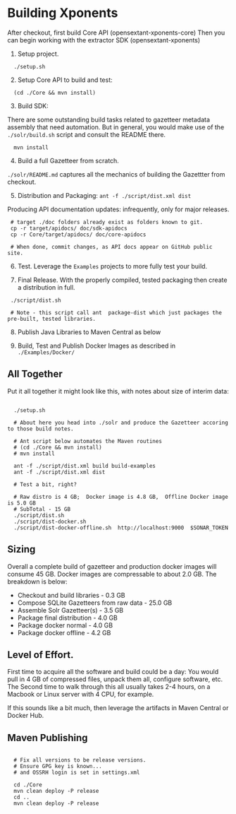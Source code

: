 
Building Xponents 
==================

After checkout, first build Core API (opensextant-xponents-core)
Then you can begin working with the extractor SDK (opensextant-xponents)

1. Setup project. 

```
  ./setup.sh
```


2. Setup Core API to build and test:

```
  (cd ./Core && mvn install)
```

3. Build SDK:

There are some outstanding build tasks related to gazetteer metadata assembly that need automation.
But in general, you would make use of the `./solr/build.sh` script and consult the README there.

```
  mvn install
```

4. Build a full Gazetteer from scratch.

`./solr/README.md` captures all the mechanics of building the Gazettter from checkout.

5. Distribution and Packaging: `ant -f ./script/dist.xml dist`

Producing API documentation updates: infrequently, only for major releases.
 
```
 # target ./doc folders already exist as folders known to git.
 cp -r target/apidocs/ doc/sdk-apidocs
 cp -r Core/target/apidocs/ doc/core-apidocs

 # When done, commit changes, as API docs appear on GitHub public site.
```

6. Test.  Leverage the `Examples` projects to more fully test your build.

7. Final Release.  With the properly compiled, tested packaging then create a distribution in full.

```
 ./script/dist.sh 

 # Note - this script call ant  package-dist which just packages the pre-built, tested libraries.
```

8. Publish Java Libraries to Maven Central as below

9. Build, Test and Publish Docker Images as described in `./Examples/Docker/`



All Together
----------------
Put it all together it might look like this, with notes about size of interim data:

```shell

  ./setup.sh

  # About here you head into ./solr and produce the Gazetteer accoring to those build notes.

  # Ant script below automates the Maven routines
  # (cd ./Core && mvn install)
  # mvn install 

  ant -f ./script/dist.xml build build-examples
  ant -f ./script/dist.xml dist

  # Test a bit, right?

  # Raw distro is 4 GB;  Docker image is 4.8 GB,  Offline Docker image is 5.0 GB
  # SubTotal - 15 GB
  ./script/dist.sh
  ./script/dist-docker.sh
  ./script/dist-docker-offline.sh  http://localhost:9000  $SONAR_TOKEN

```

Sizing
----------------

Overall a complete build of gazetteer and production docker images will consume 45 GB. 
Docker images are compressable to about 2.0 GB.  The breakdown is below:

- Checkout and build libraries -  0.3 GB
- Compose SQLite Gazetteers from raw data - 25.0 GB
- Assemble Solr Gazetteer(s)  - 3.5 GB
- Package final distribution - 4.0 GB
- Package docker normal - 4.0 GB
- Package docker offline - 4.2 GB


Level of Effort.
----------------
First time to acquire all the software and build could be a day: You would pull in 4 GB of compressed files, 
unpack them all, configure software, etc.  
The Second time to walk through this all usually takes 2-4 hours, on a Macbook or Linux server with 4 CPU,
for example.

If this sounds like a bit much, then leverage the artifacts in Maven Central or Docker Hub.


Maven Publishing
----------------
```

  # Fix all versions to be release versions.
  # Ensure GPG key is known...
  # and OSSRH login is set in settings.xml

  cd ./Core
  mvn clean deploy -P release
  cd ..
  mvn clean deploy -P release

```

